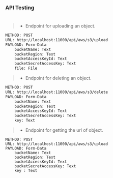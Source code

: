 ### API Testing
#

> - Endpoint for uploading an object.

```bash
METHOD: POST
URL: http://localhost:11000/api/aws/s3/upload
PAYLOAD: Form-Data
    bucketName: Text
    bucketRegion: Text
    bucketAccessKeyId: Text
    bucketSecretAccessKey: Text
    file: File
```

> - Endpoint for deleting an object.

```bash
METHOD: POST
URL: http://localhost:11000/api/aws/s3/delete
PAYLOAD: Form-Data
    bucketName: Text
    bucketRegion: Text
    bucketAccessKeyId: Text
    bucketSecretAccessKey: Text
    key: Text
```

> - Endpoint for getting the url of object.

```plaintext
METHOD: POST
URL: http://localhost:11000/api/aws/s3/upload
PAYLOAD: Form-Data
    bucketName: Text
    bucketRegion: Text
    bucketAccessKeyId: Text
    bucketSecretAccessKey: Text
    key : Text
```
